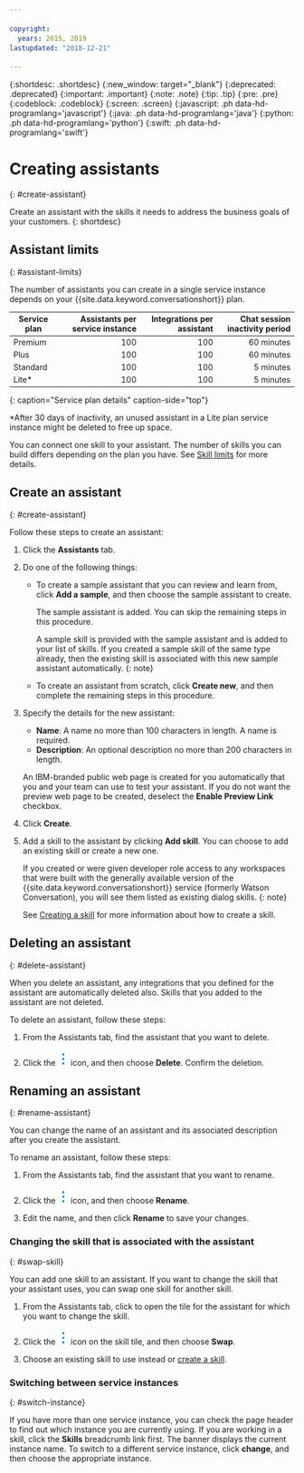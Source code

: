 ```yaml
---

copyright:
  years: 2015, 2019
lastupdated: "2018-12-21"

---
```


{:shortdesc: .shortdesc}
{:new_window: target="_blank"}
{:deprecated: .deprecated}
{:important: .important}
{:note: .note}
{:tip: .tip}
{:pre: .pre}
{:codeblock: .codeblock}
{:screen: .screen}
{:javascript: .ph data-hd-programlang='javascript'}
{:java: .ph data-hd-programlang='java'}
{:python: .ph data-hd-programlang='python'}
{:swift: .ph data-hd-programlang='swift'}

# Creating assistants
{: #create-assistant}

Create an assistant with the skills it needs to address the business goals of your customers.
{: shortdesc}

## Assistant limits
{: #assistant-limits}

The number of assistants you can create in a single service instance depends on your {{site.data.keyword.conversationshort}} plan.

| Service plan | Assistants per service instance | Integrations per assistant  | Chat session inactivity period |
|--------------|--------------------------------:|----------------------------:|-----------------:|
| Premium      |                             100 |                         100 |       60 minutes |
| Plus         |                             100 |                         100 |       60 minutes |
| Standard     |                             100 |                         100 |        5 minutes |
| Lite*        |                             100 |                         100 |        5 minutes |
{: caption="Service plan details" caption-side="top"}

*After 30 days of inactivity, an unused assistant in a Lite plan service instance might be deleted to free up space.

You can connect one skill to your assistant. The number of skills you can build differs depending on the plan you have. See [Skill limits](create-skill.html#skill-limits) for more details.

## Create an assistant
{: #create-assistant}

Follow these steps to create an assistant:

1.  Click the **Assistants** tab.

1.  Do one of the following things:

    - To create a sample assistant that you can review and learn from, click **Add a sample**, and then choose the sample assistant to create.

      The sample assistant is added. You can skip the remaining steps in this procedure.

      A sample skill is provided with the sample assistant and is added to your list of skills. If you created a sample skill of the same type already, then the existing skill is associated with this new sample assistant automatically.
      {: note}

    - To create an assistant from scratch, click **Create new**, and then complete the remaining steps in this procedure.

1.  Specify the details for the new assistant:
    - **Name**: A name no more than 100 characters in length. A name is required.
    - **Description**: An optional description no more than 200 characters in length.

    An IBM-branded public web page is created for you automatically that you and your team can use to test your assistant. If you do not want the preview web page to be created, deselect the **Enable Preview Link** checkbox.

1.  Click **Create**.

1.  Add a skill to the assistant by clicking **Add skill**. You can choose to add an existing skill or create a new one.

    If you created or were given developer role access to any workspaces that were built with the generally available version of the {{site.data.keyword.conversationshort}} service (formerly Watson Conversation), you will see them listed as existing dialog skills.
    {: note}

    See [Creating a skill](create-skill.html) for more information about how to create a skill.

## Deleting an assistant
{: #delete-assistant}

When you delete an assistant, any integrations that you defined for the assistant are automatically deleted also. Skills that you added to the assistant are not deleted.

To delete an assistant, follow these steps:

1.  From the Assistants tab, find the assistant that you want to delete.

1.  Click the ![open and close list of options](images/kabob-beta.png) icon, and then choose **Delete**. Confirm the deletion.

## Renaming an assistant
{: #rename-assistant}

You can change the name of an assistant and its associated description after you create the assistant.

To rename an assistant, follow these steps:

1.  From the Assistants tab, find the assistant that you want to rename.

1.  Click the ![open and close list of options](images/kabob-beta.png) icon, and then choose **Rename**.

1.  Edit the name, and then click **Rename** to save your changes.

### Changing the skill that is associated with the assistant
{: #swap-skill}

You can add one skill to an assistant. If you want to change the skill that your assistant uses, you can swap one skill for another skill.

1.  From the Assistants tab, click to open the tile for the assistant for which you want to change the skill.

1.  Click the ![open and close list of options](images/kabob-beta.png) icon on the skill tile, and then choose **Swap**.

1.  Choose an existing skill to use instead or [create a skill](create-skill.html).

### Switching between service instances
{: #switch-instance}

If you have more than one service instance, you can check the page header to find out which instance you are currently using. If you are working in a skill, click the **Skills** breadcrumb link first. The banner displays the current instance name. To switch to a different service instance, click **change**, and then choose the appropriate instance.
